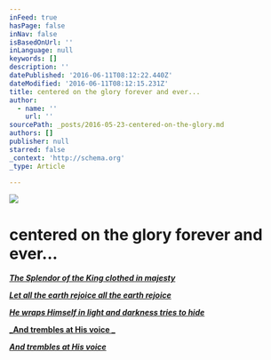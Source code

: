 ```yaml
---
inFeed: true
hasPage: false
inNav: false
isBasedOnUrl: ''
inLanguage: null
keywords: []
description: ''
datePublished: '2016-06-11T08:12:22.440Z'
dateModified: '2016-06-11T08:12:15.231Z'
title: centered on the glory forever and ever...
author:
  - name: ''
    url: ''
sourcePath: _posts/2016-05-23-centered-on-the-glory.md
authors: []
publisher: null
starred: false
_context: 'http://schema.org'
_type: Article

---
```

![](https://s3-us-west-2.amazonaws.com/the-grid-img/p/8e4d37d801c4d548ece3cbcf00ee10456fdd968a.jpg)

# centered on the glory forever and ever...

[**_The Splendor of the King clothed in majesty_**][0]

[**_Let all the earth rejoice all the earth rejoice_**][0]

[**_He wraps Himself in light and darkness tries to hide_**][0]

[**_And trembles at His voice _**][0]

[**_And trembles at His voice_**][0]

[0]: http://www.worshiptogether.com/songs/how-great-is-our-god/